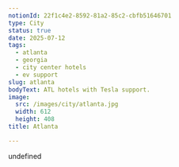 ```yaml
---
notionId: 22f1c4e2-8592-81a2-85c2-cbfb51646701
type: City
status: true
date: 2025-07-12
tags:
  - atlanta
  - georgia
  - city center hotels
  - ev support
slug: atlanta
bodyText: ATL hotels with Tesla support.
image:
  src: /images/city/atlanta.jpg
  width: 612
  height: 408
title: Atlanta

---
```

undefined